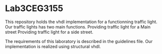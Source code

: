# Lab3CEG3155

This repository holds the vhdl implementation for a functionning traffic light.
Our traffic lights has two main functions. 
  Providing traffic light for a Main street
  Providing traffic light for a side street.
  
 The requirements of this laboratory is described in the guidelines file. 
 Our implementation is realized using structural vhdl.
